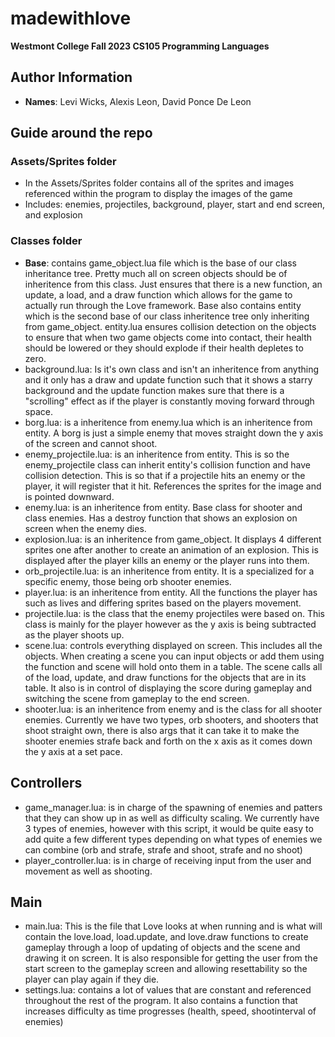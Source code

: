 # madewithlove
**Westmont College Fall 2023 CS105 Programming Languages**

## Author Information
* **Names**: Levi Wicks, Alexis Leon, David Ponce De Leon

## Guide around the repo
### Assets/Sprites folder
- In the Assets/Sprites folder contains all of the sprites and images referenced within the program to display the images of the game
- Includes: enemies, projectiles, background, player, start and end screen, and explosion
### Classes folder
- **Base**: contains game_object.lua file which is the base of our class inheritance tree. Pretty much all on screen objects should be of inheritence from this class. Just ensures that there is a new function, an update, a load, and a draw function which allows for the game to actually run through the Love framework. Base also contains entity which is the second base of our class inheritence tree only inheriting from game_object. entity.lua ensures collision detection on the objects to ensure that when two game objects come into contact, their health should be lowered or they should explode if their health depletes to zero.
- background.lua: Is it's own class and isn't an inheritence from anything and it only has a draw and update function such that it shows a starry background and the update function makes sure that there is a "scrolling" effect as if the player is constantly moving forward through space.
- borg.lua: is a inheritence from enemy.lua which is an inheritence from entity. A borg is just a simple enemy that moves straight down the y axis of the screen and cannot shoot.
- enemy_projectile.lua: is an inheritence from entity. This is so the enemy_projectile class can inherit entity's collision function and have collision detection. This is so that if a projectile hits an enemy or the player, it will register that it hit. References the sprites for the image and is pointed downward.
- enemy.lua: is an inheritence from entity. Base class for shooter and class enemies. Has a destroy function that shows an explosion on screen when the enemy dies.
- explosion.lua: is an inheritence from game_object. It displays 4 different sprites one after another to create an animation of an explosion. This is displayed after the player kills an enemy or the player runs into them.
- orb_projectile.lua: is an inheritence from entity. It is a specialized for a specific enemy, those being orb shooter enemies. 
- player.lua: is an inheritence from entity. All the functions the player has such as lives and differing sprites based on the players movement.
- projectile.lua: is the class that the enemy projectiles were based on. This class is mainly for the player however as the y axis is being subtracted as the player shoots up. 
- scene.lua: controls everything displayed on screen. This includes all the objects. When creating a scene you can input objects or add them using the function and scene will hold onto them in a table. The scene calls all of the load, update, and draw functions for the objects that are in its table. It also is in control of displaying the score during gameplay and switching the scene from gameplay to the end screen.
- shooter.lua: is an inheritence from enemy and is the class for all shooter enemies. Currently we have two types, orb shooters, and shooters that shoot straight own, there is also args that it can take it to make the shooter enemies strafe back and forth on the x axis as it comes down the y axis at a set pace.
## Controllers
- game_manager.lua: is in charge of the spawning of enemies and patters that they can show up in as well as difficulty scaling. We currently have 3 types of enemies, however with this script, it would be quite easy to add quite a few different types depending on what types of enemies we can combine (orb and strafe, strafe and shoot, strafe and no shoot)
- player_controller.lua: is in charge of receiving input from the user and movement as well as shooting.
## Main
- main.lua: This is the file that Love looks at when running and is what will contain the love.load, load.update, and love.draw functions to create gameplay through a loop of updating of objects and the scene and drawing it on screen. It is also responsible for getting the user from the start screen to the gameplay screen and allowing resettability so the player can play again if they die.
- settings.lua: contains a lot of values that are constant and referenced throughout the rest of the program. It also contains a function that increases difficulty as time progresses (health, speed, shootinterval of enemies)


